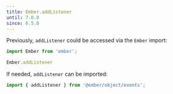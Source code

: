 ```yaml
---
title: Ember.addListener
until: 7.0.0
since: 6.5.0
---
```



Previously, `addListener` could be accessed via the `Ember` import:
```js
import Ember from 'ember';

Ember.addListener
```

If needed, `addListener` can be imported:
```js
import { addListener } from '@ember/object/events';
```
